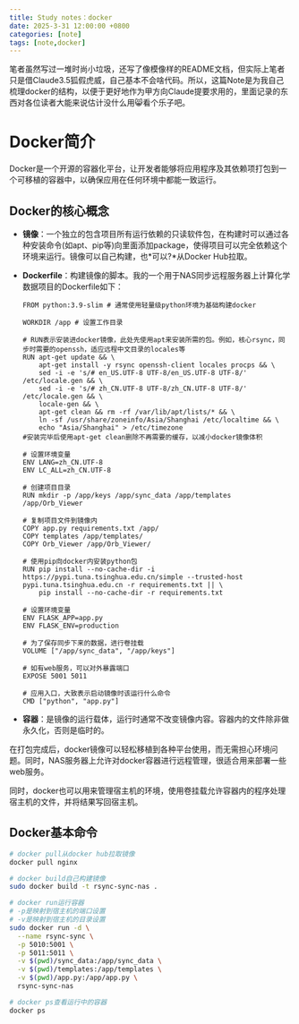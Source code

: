 ```yaml
---
title: Study notes：docker
date: 2025-3-31 12:00:00 +0800
categories: [note]
tags: [note,docker]   
---
```

笔者虽然写过一堆时尚小垃圾，还写了像模像样的README文档，但实际上笔者只是借Claude3.5狐假虎威，自己基本不会啥代码。所以，这篇Note是为我自己梳理docker的结构，以便于更好地作为甲方向Claude提要求用的，里面记录的东西对各位读者大能来说估计没什么用😸看个乐子吧。
# Docker简介

Docker是一个开源的容器化平台，让开发者能够将应用程序及其依赖项打包到一个可移植的容器中，以确保应用在任何环境中都能一致运行。

## Docker的核心概念

- **镜像**：一个独立的包含项目所有运行依赖的只读软件包，在构建时可以通过各种安装命令(如apt、pip等)向里面添加package，使得项目可以完全依赖这个环境来运行。镜像可以自己构建，也*可以?*从Docker Hub拉取。
- **Dockerfile**：构建镜像的脚本。我的一个用于NAS同步远程服务器上计算化学数据项目的Dockerfile如下：
  ```
  FROM python:3.9-slim # 通常使用轻量级python环境为基础构建docker

  WORKDIR /app # 设置工作目录
  
  # RUN表示安装进docker镜像，此处先使用apt来安装所需的包。例如，核心rsync，同步时需要的openssh，适应远程中文目录的locales等
  RUN apt-get update && \
      apt-get install -y rsync openssh-client locales procps && \
      sed -i -e 's/# en_US.UTF-8 UTF-8/en_US.UTF-8 UTF-8/' /etc/locale.gen && \
      sed -i -e 's/# zh_CN.UTF-8 UTF-8/zh_CN.UTF-8 UTF-8/' /etc/locale.gen && \
      locale-gen && \
      apt-get clean && rm -rf /var/lib/apt/lists/* && \
      ln -sf /usr/share/zoneinfo/Asia/Shanghai /etc/localtime && \
      echo "Asia/Shanghai" > /etc/timezone
  #安装完毕后使用apt-get clean删除不再需要的缓存，以减小docker镜像体积

  # 设置环境变量
  ENV LANG=zh_CN.UTF-8
  ENV LC_ALL=zh_CN.UTF-8
  
  # 创建项目目录
  RUN mkdir -p /app/keys /app/sync_data /app/templates /app/Orb_Viewer
  
  # 复制项目文件到镜像内
  COPY app.py requirements.txt /app/
  COPY templates /app/templates/
  COPY Orb_Viewer /app/Orb_Viewer/
  
  # 使用pip向docker内安装python包
  RUN pip install --no-cache-dir -i https://pypi.tuna.tsinghua.edu.cn/simple --trusted-host pypi.tuna.tsinghua.edu.cn -r requirements.txt || \
      pip install --no-cache-dir -r requirements.txt
  
  # 设置环境变量
  ENV FLASK_APP=app.py
  ENV FLASK_ENV=production
  
  # 为了保存同步下来的数据，进行卷挂载
  VOLUME ["/app/sync_data", "/app/keys"]
  
  # 如有web服务，可以对外暴露端口
  EXPOSE 5001 5011
  
  # 应用入口，大致表示启动镜像时该运行什么命令
  CMD ["python", "app.py"]
  ```

- **容器**：是镜像的运行载体，运行时通常不改变镜像内容。容器内的文件除非做永久化，否则是临时的。

在打包完成后，docker镜像可以轻松移植到各种平台使用，而无需担心环境问题。同时，NAS服务器上允许对docker容器进行远程管理，很适合用来部署一些web服务。

同时，docker也可以用来管理宿主机的环境，使用卷挂载允许容器内的程序处理宿主机的文件，并将结果写回宿主机。

## Docker基本命令

```bash
# docker pull从docker hub拉取镜像
docker pull nginx 

# docker build自己构建镜像
sudo docker build -t rsync-sync-nas .

# docker run运行容器 
# -p是映射到宿主机的端口设置
# -v是映射到宿主机的目录设置
sudo docker run -d \
  --name rsync-sync \
  -p 5010:5001 \
  -p 5011:5011 \
  -v $(pwd)/sync_data:/app/sync_data \
  -v $(pwd)/templates:/app/templates \
  -v $(pwd)/app.py:/app/app.py \
  rsync-sync-nas

# docker ps查看运行中的容器
docker ps
```
